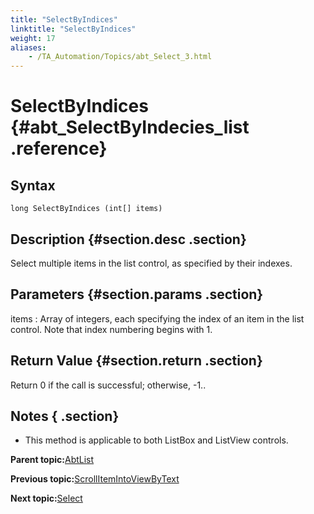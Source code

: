 ```yaml
--- 
title: "SelectByIndices"
linktitle: "SelectByIndices"
weight: 17
aliases: 
    - /TA_Automation/Topics/abt_Select_3.html
---
```

# SelectByIndices {#abt_SelectByIndecies_list .reference}

## Syntax

`long SelectByIndices (int[] items)`

## Description {#section.desc .section}

Select multiple items in the list control, as specified by their indexes.

## Parameters {#section.params .section}

items
:   Array of integers, each specifying the index of an item in the list control. Note that index numbering begins with 1.

## Return Value {#section.return .section}

Return 0 if the call is successful; otherwise, -1..

## Notes { .section}

-   This method is applicable to both ListBox and ListView controls.

**Parent topic:**[AbtList](../../TA_Automation/Topics/abt_AbtList.html)

**Previous topic:**[ScrollItemIntoViewByText](../../TA_Automation/Topics/abt_ScrollItemIntoView_4.html)

**Next topic:**[Select](../../TA_Automation/Topics/abt_Select_4.html)

